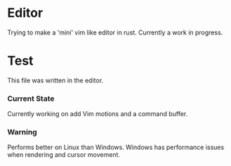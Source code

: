 # Editor
Trying to make a 'mini' vim like editor in rust. Currently a work in progress.

# Test
This file was written in the editor.

### Current State
Currently working on add Vim motions and a command buffer.

### Warning
Performs better on Linux than Windows. Windows has performance issues when rendering and cursor movement.
